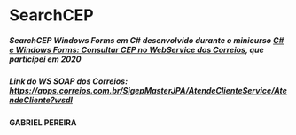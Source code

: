 # SearchCEP

##### SearchCEP Windows Forms em C# desenvolvido durante o minicurso [C# e Windows Forms: Consultar CEP no WebService dos Correios](https://www.udemy.com/course/webservice-correios/), que participei em 2020

##### Link do WS SOAP dos Correios: https://apps.correios.com.br/SigepMasterJPA/AtendeClienteService/AtendeCliente?wsdl

#### GABRIEL PEREIRA
